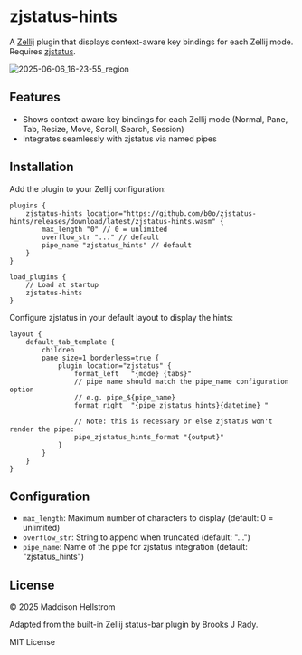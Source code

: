 # zjstatus-hints

A [Zellij](https://github.com/zellij-org/zellij) plugin that displays context-aware key bindings for each Zellij mode. Requires [zjstatus](https://github.com/dj95/zjstatus).

![2025-06-06_16-23-55_region](https://github.com/user-attachments/assets/cfb93423-f37c-410a-aca9-a49290312d0e)

## Features

- Shows context-aware key bindings for each Zellij mode (Normal, Pane, Tab, Resize, Move, Scroll, Search, Session)
- Integrates seamlessly with zjstatus via named pipes

## Installation

Add the plugin to your Zellij configuration:

```kdl
plugins {
    zjstatus-hints location="https://github.com/b0o/zjstatus-hints/releases/download/latest/zjstatus-hints.wasm" {
        max_length "0" // 0 = unlimited
        overflow_str "..." // default
        pipe_name "zjstatus_hints" // default
    }
}

load_plugins {
    // Load at startup
    zjstatus-hints
}
```

Configure zjstatus in your default layout to display the hints:

```kdl
layout {
    default_tab_template {
        children
        pane size=1 borderless=true {
            plugin location="zjstatus" {
                format_left   "{mode} {tabs}"
                // pipe name should match the pipe_name configuration option
                // e.g. pipe_${pipe_name}
                format_right  "{pipe_zjstatus_hints}{datetime} "

                // Note: this is necessary or else zjstatus won't render the pipe:
                pipe_zjstatus_hints_format "{output}"
            }
        }
    }
}
```

## Configuration

- `max_length`: Maximum number of characters to display (default: 0 = unlimited)
- `overflow_str`: String to append when truncated (default: "...")
- `pipe_name`: Name of the pipe for zjstatus integration (default: "zjstatus_hints")

## License

&copy; 2025 Maddison Hellstrom

Adapted from the built-in Zellij status-bar plugin by Brooks J Rady.

MIT License

